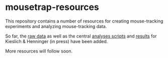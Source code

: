 # mousetrap-resources

This repository contains a number of resources for creating mouse-tracking experiments and analyzing mouse-tracking data.

So far, the [raw data](KieslichHenninger2017/merged_data/raw_data.csv.gz) as well as the central [analyses scripts](KieslichHenninger2017/analyses_paper.Rmd) and [results](KieslichHenninger2017/analyses_paper.pdf) for Kieslich & Henninger (in press) have been added.

More resources will follow soon.